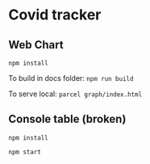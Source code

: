 # Covid tracker

## Web Chart
`npm install`

To build in docs folder:
`npm run build`

To serve local:
`parcel graph/index.html`

## Console table (broken)
`npm install`

`npm start`


